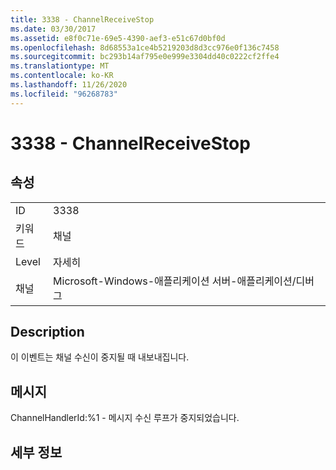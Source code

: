 ```yaml
---
title: 3338 - ChannelReceiveStop
ms.date: 03/30/2017
ms.assetid: e8f0c71e-69e5-4390-aef3-e51c67d0bf0d
ms.openlocfilehash: 8d68553a1ce4b5219203d8d3cc976e0f136c7458
ms.sourcegitcommit: bc293b14af795e0e999e3304dd40c0222cf2ffe4
ms.translationtype: MT
ms.contentlocale: ko-KR
ms.lasthandoff: 11/26/2020
ms.locfileid: "96268783"
---
```

# <a name="3338---channelreceivestop"></a>3338 - ChannelReceiveStop

## <a name="properties"></a>속성  
  
|||  
|-|-|  
|ID|3338|  
|키워드|채널|  
|Level|자세히|  
|채널|Microsoft-Windows-애플리케이션 서버-애플리케이션/디버그|  
  
## <a name="description"></a>Description  

 이 이벤트는 채널 수신이 중지될 때 내보내집니다.  
  
## <a name="message"></a>메시지  

 ChannelHandlerId:%1 - 메시지 수신 루프가 중지되었습니다.  
  
## <a name="details"></a>세부 정보
